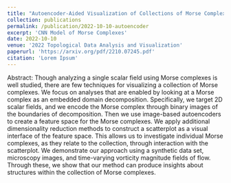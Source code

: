```yaml
---
title: "Autoencoder-Aided Visualization of Collections of Morse Complexes"
collection: publications
permalink: /publication/2022-10-10-autoencoder
excerpt: 'CNN Model of Morse Complexes'
date: 2022-10-10
venue: '2022 Topological Data Analysis and Visualization'
paperurl: 'https://arxiv.org/pdf/2210.07245.pdf'
citation: 'Lorem Ipsum'
---
```


Abstract: Though analyzing a single scalar field using Morse complexes is well studied, there are few techniques for visualizing a collection of Morse complexes. We focus on analyses that are enabled by looking at a Morse complex as an embedded domain decomposition. Specifically, we target 2D scalar fields, and we encode the Morse complex through binary images of the boundaries of decomposition. Then we use image-based autoencoders to create a feature space for the Morse complexes. We apply additional dimensionality reduction methods to construct a scatterplot as a visual interface of the feature space. This allows us to investigate individual Morse complexes, as they relate to the collection, through interaction with the scatterplot. We demonstrate our approach using a synthetic data set, microscopy images, and time-varying vorticity magnitude fields of flow. Through these, we show that our method can produce insights about structures within the collection of Morse complexes.

